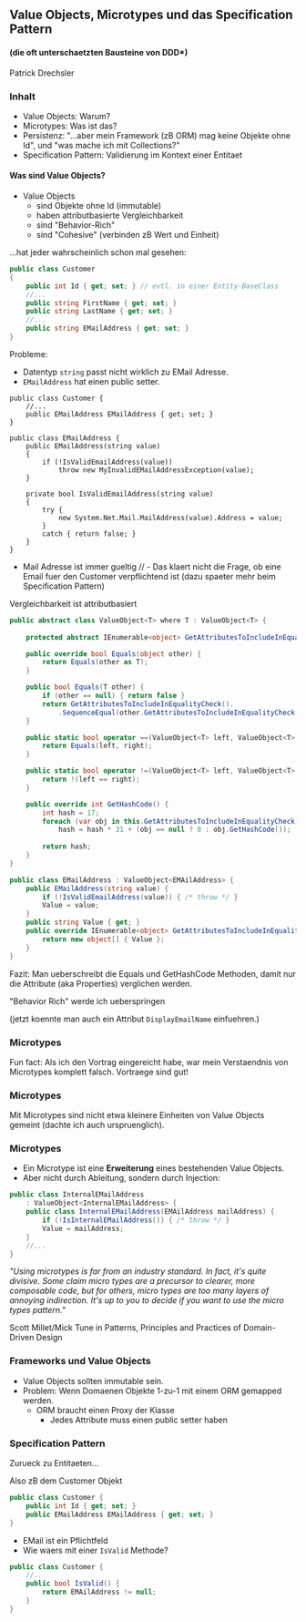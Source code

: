 ## Value Objects, Microtypes und das Specification Pattern
#### (die oft unterschaetzten Bausteine von DDD*)

Patrick Drechsler



### Inhalt

- Value Objects: Warum?
- Microtypes: Was ist das?
- Persistenz: "...aber mein Framework (zB ORM) mag keine Objekte ohne Id", und "was mache ich mit Collections?"
- Specification Pattern: Validierung im Kontext einer Entitaet



#### Was sind Value Objects?

- Value Objects
    - sind Objekte ohne Id (immutable)
    - haben attributbasierte Vergleichbarkeit
    - sind "Behavior-Rich"
    - sind "Cohesive" (verbinden zB Wert und Einheit)



...hat jeder wahrscheinlich schon mal gesehen:
```csharp
public class Customer
{
    public int Id { get; set; } // evtl. in einer Entity-BaseClass 
    //...
    public string FirstName { get; set; }
    public string LastName { get; set; }
    //...
    public string EMailAddress { get; set; }
}
```
Probleme:
- Datentyp `string` passt nicht wirklich zu EMail Adresse.
- `EMailAddress` hat einen public setter. 


```
public class Customer {
    //...
    public EMailAddress EMailAddress { get; set; }
}

public class EMailAddress {
    public EMailAddress(string value)
    {
        if (!IsValidEmailAddress(value)) 
            throw new MyInvalidEMailAddressException(value);
    }

    private bool IsValidEmailAddress(string value)
    {
        try {
            new System.Net.Mail.MailAddress(value).Address = value;
        }
        catch { return false; }
    }
}
```
- Mail Adresse ist immer gueltig
// - Das klaert nicht die Frage, ob eine Email fuer den Customer verpflichtend ist (dazu spaeter mehr beim Specification Pattern)



Vergleichbarkeit ist attributbasiert

```csharp
public abstract class ValueObject<T> where T : ValueObject<T> {
    
    protected abstract IEnumerable<object> GetAttributesToIncludeInEqualityCheck();

    public override bool Equals(object other) {
        return Equals(other as T);
    }

    public bool Equals(T other) {
        if (other == null) { return false }
        return GetAttributesToIncludeInEqualityCheck().
            .SequenceEqual(other.GetAttributesToIncludeInEqualityCheck());
    }

    public static bool operator ==(ValueObject<T> left, ValueObject<T> right) {
        return Equals(left, right);
    }

    public static bool operator !=(ValueObject<T> left, ValueObject<T> right) {
        return !(left == right);
    }

    public override int GetHashCode() {
        int hash = 17;
        foreach (var obj in this.GetAttributesToIncludeInEqualityCheck())
            hash = hash * 31 + (obj == null ? 0 : obj.GetHashCode());
        
        return hash;
    }
}

public class EMailAddress : ValueObject<EMAilAddress> {
    public EMailAddress(string value) { 
        if (!IsValidEmailAddress(value)) { /* throw */ }
        Value = value;
    }
    public string Value { get; }
    public override IEnumerable<object> GetAttributesToIncludeInEqualityCheck() {
        return new object[] { Value };
    }
}
```

Fazit: Man ueberschreibt die Equals und GetHashCode Methoden, damit nur die Attribute (aka Properties) verglichen werden.



"Behavior Rich" werde ich ueberspringen

(jetzt koennte man auch ein Attribut `DisplayEmailName` einfuehren.)



### Microtypes
Fun fact: Als ich den Vortrag eingereicht habe, war mein Verstaendnis von Microtypes komplett falsch. Vortraege sind gut!


### Microtypes
Mit Microtypes sind nicht etwa kleinere Einheiten von Value Objects gemeint (dachte ich auch urspruenglich).


### Microtypes
- Ein Microtype ist eine **Erweiterung** eines bestehenden Value Objects. 
- Aber nicht durch Ableitung, sondern durch Injection:

```csharp
public class InternalEMailAddress 
    : ValueObject<InternalEMailAddress> {
    public class InternalEMailAddress(EMAilAddress mailAddress) {
        if (!IsInternalEMailAddress()) { /* throw */ }
        Value = mailAddress;
    }
    //...
}
```


*"Using microtypes is far from an industry standard. In fact, it's quite divisive. Some claim micro types are a precursor to clearer, more composable code, but for others, micro types are too many layers of annoying indirection. It's up to you to decide if you want to use the micro types pattern."*

Scott Millet/Mick Tune in Patterns, Principles and Practices of Domain-Driven Design



### Frameworks und Value Objects

- Value Objects sollten immutable sein.
- Problem: Wenn Domaenen Objekte 1-zu-1 mit einem ORM gemapped werden.
    - ORM braucht einen Proxy der Klasse
        - Jedes Attribute muss einen public setter haben



### Specification Pattern

Zurueck zu Entitaeten... 


Also zB dem Customer Objekt

```csharp
public class Customer {
    public int Id { get; set; }
    public EMailAddress EMailAddress { get; set; }
}
```


- EMail ist ein Pflichtfeld
- Wie waers mit einer `IsValid` Methode?
```csharp
public class Customer {
    //..
    public bool IsValid() {
        return EMAilAddress != null;
    }
}
```
